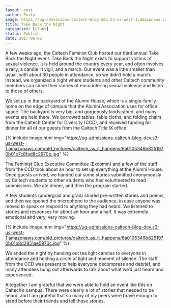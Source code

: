 ```yaml
---
layout: post
author: Emily
image: https://ug-admissions-caltech-blog-dev.s3-us-west-1.amazonaws.com/old_pictures/caltech_as_it_happens/6a0105349b8251970b01b7c8fad8bd970b.jpg
title: Take Back the Night
categories: [clubs]
status: Publish
date: 2017-06-02
---
```


<p class="p1">A few weeks ago, the Caltech Feminist Club hosted our third annual Take Back the Night event. Take Back the Night exists to support victims of sexual violence. It is held around the country every year, and often involves a rally, a candle lit vigil, and a march. Our event was a little smaller than usual, with about 30 people in attendance, so we didn’t hold a march. Instead, we organized a night where students and other Caltech community members can share their stories of encountering sexual violence and listen to those of others.

<p class="p2">
<p class="p1">We set up in the backyard of the Alumni House, which is a single-family home on the edge of campus that the Alumni Association uses for office space. The backyard is very big, and gorgeously landscaped, and many events are held there. We borrowed tables, table cloths, and folding chairs from the Caltech Center for Diversity (CCD), and received funding for dinner for all of our guests from the Caltech Title IX office.

<p class="p2">

<p class="p2">


{% include image.html img="https://ug-admissions-caltech-blog-dev.s3-us-west-1.amazonaws.com/old_pictures/caltech_as_it_happens/6a0105349b8251970b01b7c8fad8c2970b.jpg" %}
<p class="p2">
<p class="p1">The Feminist Club Executive Committee (Excomm) and a few of the staff from the CCD took about an hour to set up everything at the Alumni House. Once guests arrived, we handed out some stories submitted anonymously by Caltech students to other students who had volunteered to read submissions. We ate dinner, and then the program started.

<p class="p2">
<p class="p1">A few students (undergrad and grad) shared pre-written stories and poems, and then we opened the microphone to the audience, in case anyone was moved to speak or respond to anything they had heard. We listened to stories and responses for about an hour and a half. It was extremely emotional and very, very moving.

<p class="p2">


{% include image.html img="https://ug-admissions-caltech-blog-dev.s3-us-west-1.amazonaws.com/old_pictures/caltech_as_it_happens/6a0105349b8251970b01b8d2851ae5970c.jpg" %}
<p class="p2">
<p class="p1">We ended the night by handing out tea light candles to everyone in attendance and holding a circle of light and moment of silence. The staff from the CCD was present to help everyone decompress and debrief, and many attendees hung out afterwards to talk about what we’d just heard and experienced.

<p class="p2">
<p class="p1">Altogether I am grateful that we were able to hold an event like this on Caltech’s campus. There were clearly a lot of stories that needed to be heard, and I am grateful that so many of my peers were brave enough to stand before their friends and tell those stories.

